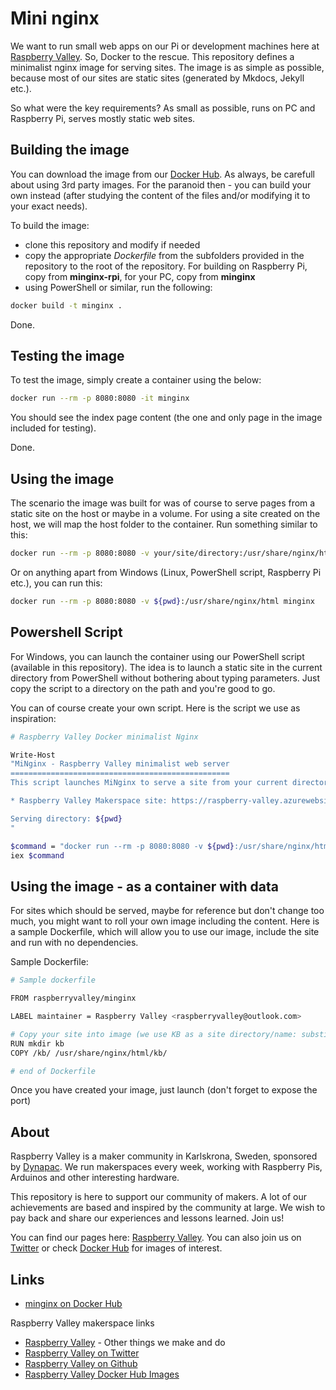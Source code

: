# Mini nginx

We want to run small web apps on our Pi or development machines here at [Raspberry Valley](https://raspberry-valley.azurewebsites.net). So, Docker to the rescue. This repository defines a minimalist nginx image for serving sites. The image is as simple as possible, because most of our sites are static sites (generated by Mkdocs, Jekyll etc.).

So what were the key requirements? As small as possible, runs on PC and Raspberry Pi, serves mostly static web sites.

## Building the image

You can download the image from our [Docker Hub](https://hub.docker.com/r/raspberryvalley/minginx/). As always, be carefull about using 3rd party images. For the paranoid then - you can build your own instead (after studying the content of the files and/or modifying it to your exact needs).

To build the image:

* clone this repository and modify if needed
* copy the appropriate *Dockerfile* from the subfolders provided in the repository to the root of the repository. For building on Raspberry Pi, copy from **minginx-rpi**, for your PC, copy from **minginx**
* using PowerShell or similar, run the following:

```bash
docker build -t minginx .
```

Done.

## Testing the image

To test the image, simply create a container using the below:

```bash
docker run --rm -p 8080:8080 -it minginx
```

You should see the index page content (the one and only page in the image included for testing).

Done.

## Using the image

The scenario the image was built for was of course to serve pages from a static site on the host or maybe in a volume. For using a site created on the host, we will map the host folder to the container. Run something similar to this:

```bash
docker run --rm -p 8080:8080 -v your/site/directory:/usr/share/nginx/html minginx
```

Or on anything apart from Windows (Linux, PowerShell script, Raspberry Pi etc.), you can run this:

```bash
docker run --rm -p 8080:8080 -v ${pwd}:/usr/share/nginx/html minginx
```

## Powershell Script

For Windows, you can launch the container using our PowerShell script (available in this repository). The idea is to launch a static site in the current directory from PowerShell without bothering about typing parameters. Just copy the script to a directory on the path and you're good to go.

You can of course create your own script. Here is the script we use as inspiration:

```bash
# Raspberry Valley Docker minimalist Nginx

Write-Host
"MiNginx - Raspberry Valley minimalist web server
=================================================
This script launches MiNginx to serve a site from your current directory

* Raspberry Valley Makerspace site: https://raspberry-valley.azurewebsites.net

Serving directory: ${pwd}
"

$command = "docker run --rm -p 8080:8080 -v ${pwd}:/usr/share/nginx/html raspberryvalley/minginx"
iex $command
```

## Using the image - as a container with data

For sites which should be served, maybe for reference but don't change too much, you might want to roll your own image including the content. Here is a sample Dockerfile, which will allow you to use our image, include the site and run with no dependencies.

Sample Dockerfile:

```bash
# Sample dockerfile

FROM raspberryvalley/minginx

LABEL maintainer = Raspberry Valley <raspberryvalley@outlook.com>

# Copy your site into image (we use KB as a site directory/name: substitute for your own)
RUN mkdir kb
COPY /kb/ /usr/share/nginx/html/kb/

# end of Dockerfile
```

Once you have created your image, just launch (don't forget to expose the port)

## About

Raspberry Valley is a maker community in Karlskrona, Sweden, sponsored by [Dynapac](https://dynapac.com/en). We run makerspaces every week, working with Raspberry Pis, Arduinos and other interesting hardware.

This repository is here to support our community of makers. A lot of our achievements are based and inspired by the community at large. We wish to pay back and share our experiences and lessons learned. Join us!

You can find our pages here: [Raspberry Valley](https://raspberry-valley.azurewebsites.net). You can also join us on [Twitter](https://twitter.com/RaspberryValley) or check [Docker Hub](https://hub.docker.com/r/raspberryvalley/) for images of interest.

## Links

* [minginx on Docker Hub](https://hub.docker.com/r/raspberryvalley/minginx/)

Raspberry Valley makerspace links

* [Raspberry Valley](https://raspberry-valley.azurewebsites.net) - Other things we make and do
* [Raspberry Valley on Twitter](https://twitter.com/RaspberryValley)
* [Raspberry Valley on Github](https://github.com/raspberryvalley)
* [Raspberry Valley Docker Hub Images](hub.docker.com/r/raspberryvalley/)
